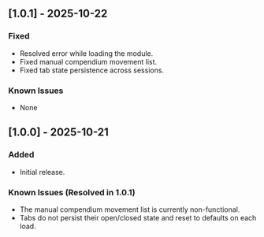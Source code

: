 ## [1.0.1] - 2025-10-22

### Fixed
- Resolved error while loading the module.
- Fixed manual compendium movement list.
- Fixed tab state persistence across sessions.

### Known Issues
- None

## [1.0.0] - 2025-10-21

### Added
- Initial release.

### Known Issues (Resolved in 1.0.1)
- The manual compendium movement list is currently non-functional.
- Tabs do not persist their open/closed state and reset to defaults on each load.
